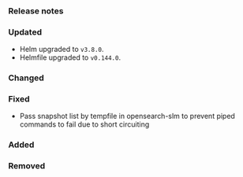 ### Release notes

### Updated
- Helm upgraded to `v3.8.0`.
- Helmfile upgraded to `v0.144.0`.

### Changed

### Fixed

- Pass snapshot list by tempfile in opensearch-slm to prevent piped commands to fail due to short circuiting

### Added

### Removed

